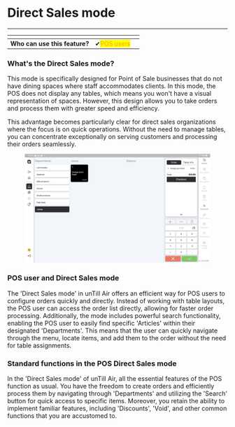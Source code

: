 # Direct Sales mode

***

<table data-card-size="large" data-view="cards"><thead><tr><th></th><th></th><th></th></tr></thead><tbody><tr><td><strong>Who can use this feature?</strong></td><td><span data-gb-custom-inline data-tag="emoji" data-code="2714">✔</span><mark style="color:orange;">POS users</mark></td><td></td></tr></tbody></table>

### What's the Direct Sales mode?

This mode is specifically designed for Point of Sale businesses that do not have dining spaces where staff accommodates clients. In this mode, the POS does not display any tables, which means you won't have a visual representation of spaces. However, this design allows you to take orders and process them with greater speed and efficiency.&#x20;

This advantage becomes particularly clear for direct sales organizations where the focus is on quick operations. Without the need to manage tables, you can concentrate exceptionally on serving customers and processing their orders seamlessly.&#x20;

<figure><img src="../../.gitbook/assets/6065c780-8e98-40fb-8bfa-0ecf94ed65bf.jpg" alt=""><figcaption></figcaption></figure>

### POS user and Direct Sales mode

The 'Direct Sales mode' in unTill Air offers an efficient way for POS users to configure orders quickly and directly. Instead of working with table layouts, the POS user can access the order list directly, allowing for faster order processing. Additionally, the mode includes powerful search functionality, enabling the POS user to easily find specific 'Articles' within their designated 'Departments'. This means that the user can quickly navigate through the menu, locate items, and add them to the order without the need for table assignments.

### Standard functions in the POS Direct Sales mode

In the 'Direct Sales mode' of unTill Air, all the essential features of the POS function as usual. You have the freedom to create orders and efficiently process them by navigating through 'Departments' and utilizing the 'Search' button for quick access to specific items. Moreover, you retain the ability to implement familiar features, including 'Discounts', 'Void', and other common functions that you are accustomed to.
